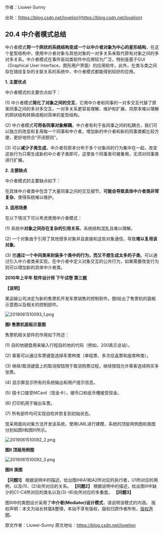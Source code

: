 

  
作者：Liuwei-Sunny

出处：[https://blog.csdn.net/lovelion](https://blog.csdn.net/lovelion)

## 20.4 中介者模式总结

中介者模式**将一个网状的系统结构变成一个以中介者对象为中心的星形结构**，在这个星型结构中，使用中介者对象与其他对象的一对多关系来取代原有对象之间的多对多关系。中介者模式在事件驱动类软件中应用较为广泛，特别是基于GUI（Graphical User Interface，图形用户界面）的应用软件，此外，在类与类之间存在错综复杂的关联关系的系统中，中介者模式都能得到较好的应用。

**1. 主要优点**

中介者模式的主要优点如下：

(1) 中介者模式**简化了对象之间的交互**，它用中介者和同事的一对多交互代替了原来同事之间的多对多交互，一对多关系更容易理解、维护和扩展，将原本难以理解的网状结构转换成相对简单的星型结构。

(2) 中介者模式**可将各同事对象解耦**。中介者有利于各同事之间的松耦合，我们可以独立的改变和复用每一个同事和中介者，增加新的中介者和新的同事类都比较方便，更好地符合“开闭原则”。

(3) 可以**减少子类生成**，中介者将原本分布于多个对象间的行为集中在一起，改变这些行为只需生成新的中介者子类即可，这使各个同事类可被重用，无须对同事类进行扩展。

**2. 主要缺点**

中介者模式的主要缺点如下：

在具体中介者类中包含了大量同事之间的交互细节，**可能会导致具体中介者类非常复杂**，使得系统难以维护。

**3. 适用场景**

在以下情况下可以考虑使用中介者模式：

(1) 系统中**对象之间存在复杂的引用关系**，系统结构混乱且难以理解。

(2) 一个对象由于引用了其他很多对象并且直接和这些对象通信，导致**难以复用该对象**。

(3) 想**通过一个中间类来封装多个类中的行为，而又不想生成太多的子类**。可以通过引入中介者类来实现，在中介者中定义对象交互的公共行为，如果需要改变行为则可以增加新的具体中介者类。

**2010年上半年 软件设计师 下午试卷 第三题**

**【说明】**

某运输公司决定为新的售票机开发车票销售的控制软件。图I给出了售票机的面板示意图以及相关的控制部件。

![2019061510093_1.png](https://gitee.com/hezhiyuan007/java-study/raw/master/images/DesignMode2/3b2c62f8-9a76-4fc2-9ff7-75963b095095.png)

**图I 售票机面板示意图**

售票机相关部件的作用如下所述：

(1) 目的地键盘用来输入行程目的地的代码（例如，200表示总站）。

(2) 乘客可以通过车票键盘选择车票种类（单程票、多次往返票和座席种类）。

(3) 继续/取消键盘上的取消按钮用于取消购票过程，继续按钮允许乘客连续购买多张票。

(4) 显示屏显示所有的系统输出和用户提示信息。

(5) 插卡口接受MCard（现金卡），硬币口和纸币槽接受现金。

(6) 打印机用于输出车票。

(7) 所有部件均可实现自检并恢复到初始状态。

现采用面向对象方法开发该系统，使用UML进行建模，系统的顶层用例图和类图分别如图II和图III所示。

![2019061510092_2.png](https://gitee.com/hezhiyuan007/java-study/raw/master/images/DesignMode2/7ff3251a-e981-4cb8-9f15-7ff9831b1798.png)

**图II 顶层用例图**

![2019061510092_3.png](https://gitee.com/hezhiyuan007/java-study/raw/master/images/DesignMode2/4fa1cf79-89b1-413c-a991-2693e8b45b60.png)

**图III 类图**

**【问题1】**
根据说明中的描述，给出图II中A1和A2所对应的执行者，U1所对应的用例，以及(1)、(2)处所对应的关系。
**【问题2】**
根据说明中的描述，给出图III中缺少的C1-C4所对应的类名以及(3)-(6)处所对应的多重度。
**【问题3】**

图III中的类图设计采用了**中介者(Mediator)设计模式**，请说明该模式的内涵。
版权声明：本文为站长转载&整理，本站不享有版权，版权归原作者所有，[版权声明](https://gitee.com/hezhiyuan007/java-notes/raw/master/disclaimer.md)。




原文作者：Liuwei-Sunny 原文地址：https://blog.csdn.net/lovelion